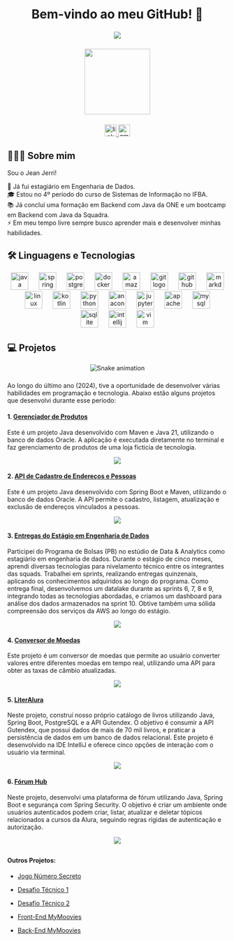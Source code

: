 <h1 align="center">Bem-vindo ao meu GitHub! 👋</h1>

###

<div align="center">
  <img src="https://profile-counter.glitch.me/JeanJerri/count.svg?"  />
</div>

###

<div align="center">
  <img height="150" src="https://media.giphy.com/media/M9gbBd9nbDrOTu1Mqx/giphy.gif"  />
</div>

###

<div align="center">
  <a href="https://www.linkedin.com/in/jean-jerri/" target="_blank">
    <img src="https://img.shields.io/static/v1?message=LinkedIn&logo=linkedin&label=&color=0077B5&logoColor=white&labelColor=&style=for-the-badge" height="27" alt="linkedin logo"  />
  </a>
  <a href="https://mail.google.com/mail/?view=cm&fs=1&to=jeanjerry2015@gmail.com" target="_blank">
    <img src="https://img.shields.io/static/v1?message=Gmail&logo=gmail&label=&color=D14836&logoColor=white&labelColor=&style=for-the-badge" height="27" alt="gmail logo"  />
  </a>
</div>

## 👨🏾‍💻  Sobre mim</h3>

Sou o Jean Jerri!    

🔭 Já fui estagiário em Engenharia de Dados.  
🎓 Estou no 4º período do curso de Sistemas de Informação no IFBA.  
📚 Já concluí uma formação em Backend com Java da ONE e um bootcamp em Backend com Java da Squadra.  
⚡ Em meu tempo livre sempre busco aprender mais e desenvolver minhas habilidades.  

## 🛠 Linguagens e Tecnologias</h3>

<div align="center">
  <img src="https://cdn.jsdelivr.net/gh/devicons/devicon/icons/java/java-original.svg" height="40" alt="java logo"  />
  <img width="16" />
  <img src="https://cdn.jsdelivr.net/gh/devicons/devicon/icons/spring/spring-original.svg" height="40" alt="spring logo"  />
  <img width="16" />
  <img src="https://cdn.jsdelivr.net/gh/devicons/devicon/icons/postgresql/postgresql-plain.svg" height="40" alt="postgresql logo"  />
  <img width="16" />
  <img src="https://cdn.jsdelivr.net/gh/devicons/devicon/icons/docker/docker-plain.svg" height="40" alt="docker logo"  />
  <img width="16" />
  <img src="https://cdn.jsdelivr.net/gh/devicons/devicon/icons/amazonwebservices/amazonwebservices-plain-wordmark.svg" height="40" alt="amazonwebservices logo"  />
  <img width="16" />
  <img src="https://cdn.jsdelivr.net/gh/devicons/devicon/icons/git/git-original.svg" height="40" alt="git logo"  />
  <img width="16" />
  <img src="https://cdn.jsdelivr.net/gh/devicons/devicon/icons/github/github-original.svg" height="40" alt="github logo"  />
  <img width="16" />
  <img src="https://cdn.jsdelivr.net/gh/devicons/devicon/icons/markdown/markdown-original.svg" height="40" alt="markdown logo"  />
  <img width="16" />
  <img src="https://cdn.jsdelivr.net/gh/devicons/devicon/icons/linux/linux-original.svg" height="40" alt="linux logo"  />
  <img width="16" />
  <img src="https://cdn.jsdelivr.net/gh/devicons/devicon/icons/kotlin/kotlin-original.svg" height="40" alt="kotlin logo"  />
  <img width="16" />
  <img src="https://cdn.jsdelivr.net/gh/devicons/devicon/icons/python/python-original.svg" height="40" alt="python logo"  />
  <img width="16" />
  <img src="https://cdn.jsdelivr.net/gh/devicons/devicon/icons/anaconda/anaconda-original.svg" height="40" alt="anaconda logo"  />
  <img width="16" />
  <img src="https://cdn.jsdelivr.net/gh/devicons/devicon/icons/jupyter/jupyter-original.svg" height="40" alt="jupyter logo"  />
  <img width="16" />
  <img src="https://cdn.jsdelivr.net/gh/devicons/devicon/icons/apache/apache-original.svg" height="40" alt="apache logo"  />
  <img width="16" />
  <img src="https://cdn.jsdelivr.net/gh/devicons/devicon/icons/mysql/mysql-original.svg" height="40" alt="mysql logo"  />
  <img width="16" />
  <img src="https://cdn.jsdelivr.net/gh/devicons/devicon/icons/sqlite/sqlite-original.svg" height="40" alt="sqlite logo"  />
  <img width="16" />
  <img src="https://cdn.jsdelivr.net/gh/devicons/devicon/icons/intellij/intellij-original.svg" height="40" alt="intellij logo"  />
  <img width="16" />
  <img src="https://cdn.jsdelivr.net/gh/devicons/devicon/icons/vim/vim-original.svg" height="40" alt="vim logo"  />
</div>

<!--
<h3 align="left">🔥   Meu Status</h3>

<div align="left">
  <img src="https://github-readme-stats.vercel.app/api/top-langs?username=JeanJerri&locale=pt-br&hide_title=false&layout=compact&card_width=380&langs_count=10&theme=react&hide_border=true" height="200" alt="languages graph"  />
</div>
-->

## 💻   Projetos

<div align="center">
  <img src="https://raw.githubusercontent.com/JeanJerri/JeanJerri/output/snake.svg" alt="Snake animation" />
</div>

###

Ao longo do último ano (2024), tive a oportunidade de desenvolver várias habilidades em programação e tecnologia. Abaixo estão alguns projetos que desenvolvi durante esse período:

#### 1. [Gerenciador de Produtos](https://github.com/JeanJerri/desafio-app-gerenciamento-agilstore)
Este é um projeto Java desenvolvido com Maven e Java 21, utilizando o banco de dados Oracle. A aplicação é executada diretamente no terminal e faz gerenciamento de produtos de uma loja ficticia de tecnologia.

<div align="center">
  <a href="https://github.com/anuraghazra/github-readme-stats">
    <img align="center" src="https://github-readme-stats.vercel.app/api/pin/?username=JeanJerri&repo=desafio-app-gerenciamento-agilstore&theme=react&hide_border=true" />
  </a>
</div>

#### 2. [API de Cadastro de Endereços e Pessoas](https://github.com/JeanJerri/bootcampapi)
Este é um projeto Java desenvolvido com Spring Boot e Maven, utilizando o banco de dados Oracle. A API permite o cadastro, listagem, atualização e exclusão de endereços vinculados a pessoas.

<div align="center">
  <a href="https://github.com/anuraghazra/github-readme-stats">
    <img align="center" src="https://github-readme-stats.vercel.app/api/pin/?username=JeanJerri&repo=bootcampapi&theme=react&hide_border=true" />
  </a>
</div>

#### 3. [Entregas do Estágio em Engenharia de Dados](https://github.com/JeanJerri/Compass_UOL)
Participei do Programa de Bolsas (PB) no estúdio de Data & Analytics como estagiário em engenharia de dados. Durante o estágio de cinco meses, aprendi diversas tecnologias para nivelamento técnico entre os integrantes das squads. Trabalhei em sprints, realizando entregas quinzenais, aplicando os conhecimentos adquiridos ao longo do programa. Como entrega final, desenvolvemos um datalake durante as sprints 6, 7, 8 e 9, integrando todas as tecnologias abordadas, e criamos um dashboard para análise dos dados armazenados na sprint 10. Obtive também uma sólida compreensão dos serviços da AWS ao longo do estágio.

<div align="center">
  <a href="https://github.com/anuraghazra/github-readme-stats">
    <img align="center" src="https://github-readme-stats.vercel.app/api/pin/?username=JeanJerri&repo=Compass_UOL&theme=react&hide_border=true" />
  </a>
</div>

#### 4. [Conversor de Moedas](https://github.com/JeanJerri/challenge-conversor-de-moeda)
Este projeto é um conversor de moedas que permite ao usuário converter valores entre diferentes moedas em tempo real, utilizando uma API para obter as taxas de câmbio atualizadas.

<div align="center">
  <a href="https://github.com/anuraghazra/github-readme-stats">
    <img align="center" src="https://github-readme-stats.vercel.app/api/pin/?username=JeanJerri&repo=challenge-conversor-de-moeda&theme=react&hide_border=true" />
  </a>
</div>

#### 5. [LiterAlura](https://github.com/JeanJerri/challenge-literalura)
Neste projeto, construí nosso próprio catálogo de livros utilizando Java, Spring Boot, PostgreSQL e a API Gutendex. O objetivo é consumir a API Gutendex, que possui dados de mais de 70 mil livros, e praticar a persistência de dados em um banco de dados relacional. Este projeto é desenvolvido na IDE IntelliJ e oferece cinco opções de interação com o usuário via terminal.

<div align="center">
  <a href="https://github.com/anuraghazra/github-readme-stats">
    <img align="center" src="https://github-readme-stats.vercel.app/api/pin/?username=JeanJerri&repo=challenge-literalura&theme=react&hide_border=true" />
  </a>
</div>

#### 6. [Fórum Hub](https://github.com/JeanJerri/challenge-forum-hub)
Neste projeto, desenvolvi uma plataforma de fórum utilizando Java, Spring Boot e segurança com Spring Security. O objetivo é criar um ambiente onde usuários autenticados podem criar, listar, atualizar e deletar tópicos relacionados a cursos da Alura, seguindo regras rígidas de autenticação e autorização.

<div align="center">
  <a href="https://github.com/anuraghazra/github-readme-stats">
    <img align="center" src="https://github-readme-stats.vercel.app/api/pin/?username=JeanJerri&repo=challenge-forum-hub&theme=react&hide_border=true" />
  </a>
</div>

  ##

#### Outros Projetos:

- [Jogo Número Secreto](https://github.com/JeanJerri/numero-secreto-git)
- [Desafio Técnico 1](https://github.com/JeanJerri/DesafioTecnico)
- [Desafio Técnico 2](https://github.com/JeanJerri/EstagioDesafioTecnico)
- [Front-End MyMoovies](https://github.com/JeanJerri/mymoovies-frontend)
- [Back-End MyMoovies](https://github.com/JeanJerri/mymoovies)

  ##
  
###

<!--
<picture>
  <source media="(prefers-color-scheme: dark)" srcset="https://raw.githubusercontent.com/JeanJerri/JeanJerri/output/pacman-contribution-graph-dark.svg">
  <source media="(prefers-color-scheme: light)" srcset="https://raw.githubusercontent.com/JeanJerri/JeanJerri/output/pacman-contribution-graph.svg">
  <img alt="pacman contribution graph" src="https://raw.githubusercontent.com/JeanJerri/JeanJerri/output/pacman-contribution-graph.svg">
</picture>

###

<div align="center">
  <img src="https://github-readme-activity-graph.vercel.app/graph?username=JeanJerri&radius=16&theme=react&area=true&order=5" height="300" alt="Gafo de Atividade"  />
</div>

###

<div align="center">
  <img src="https://github-readme-stats.vercel.app/api/top-langs/?username=JeanJerri&locale=pt-br&hide_title=true&card_width=320&langs_count=10&theme=react&hide_border=true" height="400" alt="Gráfico de Linguagens"  />
</div>

###
-->
